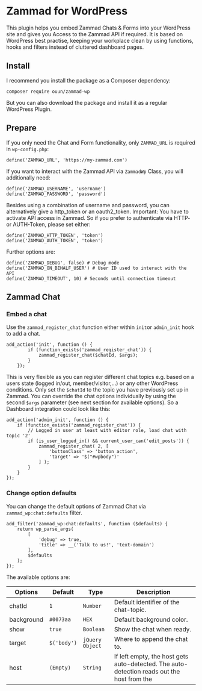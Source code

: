 # Zammad for WordPress

This plugin helps you embed Zammad Chats & Forms into your WordPress site and gives you Access to the Zammad API if required.
It is based on WordPress best practise, keeping your workplace clean by using functions, hooks and filters instead of cluttered dashboard pages.

## Install
I recommend you install the package as a Composer dependency:

`composer require ouun/zammad-wp`

But you can also download the package and install it as a regular WordPress Plugin.

## Prepare

If you only need the Chat and Form functionality, only `ZAMMAD_URL` is required in `wp-config.php`:

```
define('ZAMMAD_URL', 'https://my-zammad.com')
```

If you want to interact with the Zammad API via `ZammadWp` Class, you will additionally need:

```
define('ZAMMAD_USERNAME', 'username')
define('ZAMMAD_PASSWORD', 'password')
```

Besides using a combination of username and password, you can alternatively give a http_token or an oauth2_token. Important: You have to activate API access in Zammad.
So if you prefer to authenticate via HTTP- or AUTH-Token, please set either:

```
define('ZAMMAD_HTTP_TOKEN', 'token')
define('ZAMMAD_AUTH_TOKEN', 'token')
```

Further options are:

```
define('ZAMMAD_DEBUG', false) # Debug mode
define('ZAMMAD_ON_BEHALF_USER') # User ID used to interact with the API
define('ZAMMAD_TIMEOUT', 10) # Seconds until connection timeout
```

## Zammad Chat

### Embed a chat
Use the `zammad_register_chat` function either within `init`or `admin_init` hook to add a chat.

```
add_action('init', function () {
        if (function_exists('zammad_register_chat')) {
            zammad_register_chat($chatId, $args);
        }
    });
```

This is very flexible as you can register different chat topics e.g. based on a users state (logged in/out, member/visitor,...) or any other WordPress conditions.
Only set the `$chatId` to the topic you have previously set up in Zammad. You can override the chat options individually by using the second `$args` parameter (see next section for available options).
So a Dashboard integration could look like this:

```
add_action('admin_init', function () {
    if (function_exists('zammad_register_chat')) {
        // Logged in user at least with editor role, load chat with topic '2'
        if (is_user_logged_in() && current_user_can('edit_posts')) {
            zammad_register_chat( 2, [
                'buttonClass' => 'button action',
                'target' => '$("#wpbody")'
            ] );
        }
    }
});
```

### Change option defaults
You can change the default options of Zammad Chat via `zammad_wp:chat:defaults` filter.

```
add_filter('zammad_wp:chat:defaults', function ($defaults) {
    return wp_parse_args(
        [
            'debug' => true,
            'title' => __('Talk to us!', 'text-domain')
        ],
        $defaults
    );
});
```

The available options are:

| Options                    | Default                            | Type            | Description                                                                                                                                                                                                              |
| -------------------------- | ---------------------------------- | --------------- | ------------------------------------------------------------------------------------------------------------------------------------------------------------------------------------------------------------------------ |
| chatId                     | `1`                                | `Number`        | Default identifier of the chat-topic.                                                                                                                                                                                    |
| background                 | `#0073aa`                          | `HEX`           | Default background color.                                                                                                                                                                                                |
| show                       | `true`                             | `Boolean`       | Show the chat when ready.                                                                                                                                                                                                |
| target                     | `$('body')`                        | `jQuery Object` | Where to append the chat to.                                                                                                                                                                                             |
| host                       | `(Empty)`                          | `String`        | If left empty, the host gets auto-detected. The auto-detection reads out the host from the <script> tag. If you don't include it via a <script> tag you need to specify the host.                                        |
| debug                      | `false`                            | `Boolean`       | Enables console logging.                                                                                                                                                                                                 |
| chatTitle                  | `'<strong>Chat</strong> with us!'` | `String`        | Welcome Title shown on the closed chat. Can contain HTML.                                                                                                                                                                |
| fontSize                   | `undefined`                        | `String`        | CSS font-size with a unit like 12px, 1.5em. If left to undefined it inherits the font-size of the website.                                                                                                               |
| flat                       | `false`                            | `Boolean`       | Removes the shadows for a flat look.                                                                                                                                                                                     |
| buttonClass                | `'open-zammad-chat'`               | `String`        | Add this class to a button on your page that should open the chat.                                                                                                                                                       |
| inactiveClass              | `'is-inactive'`                    | `String`        | This class gets added to the button on initialization and gets removed once the chat connection got established.                                                                                                         |
| cssAutoload                | `true`                             | `Boolean`       | Automatically loads the chat.css file. If you want to use your own css, just set it to false.                                                                                                                            |
| cssUrl                     | `undefined`                        | `String`        | Location of an external chat.css file.                                                                                                                                                                                   |
| formFallback               | `false`                            | `Boolean`       | Fallback to form, see next section for description                                                                                                                                                                       |
| formFallbackHTML           | Zammad Default Form HTML           | `String`        | Allows overwriting Zammad default fallback form. See chapter "HTML Forms integration" for more details.                                                                                                                  |
| formFallbackMessage        | See includes/function/chat.php     | `String`        | Message displayed above the Fallback Form, if no agent is available                                                                                                                                                      |
| loaderWaitingMessage       | See includes/function/chat.php     | `String`        | Message in chat modal, when waiting for agent to answer                                                                                                                                                                  |
| waitingListWaitingMessage  | See includes/function/chat.php     | `String`        | Message in chat modal, if user already waits a bit longer                                                                                                                                                                |
| waitingListTimeoutMessage  | See includes/function/chat.php     | `String`        | Message displayed above the Fallback Form, if user waited too long                                                                                                                                                       |


### Embed a chat with form fallback
The Zammad team states a bad user experience if "a chat window will appear on the website, but no one is online. Just a “Leave a message” form shows up."
This is why such a functionality is not embedded in Zammad. if no agent is available to talk to, the chat is hidden.
However, as a client stated: "We need to give the impression that we are there, ready to support. You know what I mean."
So against the recommendation of Zammad we introduced a workaround to load the Zammad form within the chat modal, if no agent is available.

```
add_action('init', function () {
    zammad_register_chat( 1, [
        'formFallback' => true
    ] );
});
```

## Zammad Forms
Embedding forms is quite similar to embedding a chat. However there are some differences you need to take care of:

- Zammad currently only supports one single form. Sadly there are no topics, yet.
- An element in the DOM is required. It is either the modal trigger, or the form loads within that. This is described in more detail below.

### Embed a form
Please use the `zammad_register_form()` function to add a form. First parameter defines the target DOM element, second allows overwriting default options.

```
add_action('init', function () {
    if (function_exists('zammad_register_form')) {
        zammad_register_form('#feedback-form');
    }
});
```

As mentioned before you can either open the form in a modal or directly embed it into an element. If you want to embed it, set the `modal` option to `false`;
Below an example how you could embed a DOM element via WordPress action into the footer:

```
add_action('wp_footer', function () {
    // This is an example trigger button (modal: true)
    echo '<button id="feedback-form">Open Feedback Modal</div>';

    // This is an example container div the form is embedded in (modal: false)
    echo '<div id="feedback-form"></div>';
});
```

### Change option defaults
You can change the default options of Zammad Form via `zammad_wp:form:defaults` filter.

```
add_filter('zammad_wp:form:defaults', function ($defaults) {
    return wp_parse_args(
        [
            'debug' => true,
            'title' => __('Talk to us!', 'text-domain')
        ],
        $defaults
    );
});
```

| Options           | Default                                                                       | Type            | Description                                                                                                                                                                                                              |
| ----------------- | ----------------------------------------------------------------------------- | --------------- | ------------------------------------------------------------------------------------------------------------------------------------------------------------------------------------------------------------------------ |
| formElement       | `'#feedback-form'`                                                            | `String`        | DOM Element the form is attached to                                                                                                                                                                                      |
| debug             | `false`                                                                       | `Boolean`       | Enable debugging for implementation.                                                                                                                                                                                     |
| modal             | `true`                                                                        | `Boolean`       | Start modal dialog for form.                                                                                                                                                                                             |
| showTitle         | `true`                                                                        | `Boolean`       | Show title in form.                                                                                                                                                                                                      |
| messageTitle      | `'Feedback Form'`                                                             | `String`        | Form Title                                                                                                                                                                                                               |
| messageSubmit     | `'Submit'`                                                                    | `String`        | Submit Button label                                                                                                                                                                                                      |
| messageThankYou   | `'Thank you for your inquiry (#%s)! We\'ll contact you as soon as possible.'` | `Boolean`       | Thank you message after form submit.                                                                                                                                                                                     |
| attachmentSupport | `false`                                                                       | `Boolean`       | Add attachment option to upload.                                                                                                                                                                                         |


## Build the package

### Webpack config

Webpack config files can be found in `config` folder:

- `webpack.config.dev.js`
- `webpack.config.common.js`
- `webpack.config.prod.js`
- `webpack.settings.js`

In most cases `webpack.settings.js` is the main file which would change from project to project. For example adding or removing entry points for JS and CSS.

### NPM Commands

- `npm run test` (runs phpunit)
- `npm run start` (install dependencies)
- `npm run watch` (watch)
- `npm run build` (build all files)
- `npm run build-release` (build all files for release)
- `npm run dev` (build all files for development)
- `npm run lint-release` (install dependencies and run linting)
- `npm run lint-css` (lint CSS)
- `npm run lint-js` (lint JS)
- `npm run lint-php` (lint PHP)
- `npm run lint` (run all lints)
- `npm run format-js` (format JS using eslint)
- `npm run format` (alias for `npm run format-js`)
- `npm run test-a11y` (run accessibility tests)

### Composer Commands

`composer lint` (lint PHP files)

`composer lint-fix` (lint PHP files and automatically correct coding standard violations)

## Contributing

We welcome pull requests and spirited, but respectful, debates. Please contribute via [pull requests on GitHub](https://github.com/ouun/zammad-wp/compare).

1. Fork it!
2. Create your feature branch: `git checkout -b feature/my-new-feature`
3. Commit your changes: `git commit -am 'Added some great feature!'`
4. Push to the branch: `git push origin feature/my-new-feature`
5. Submit a pull request
